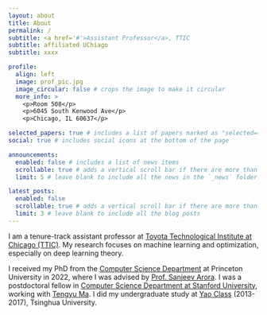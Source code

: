```yaml
---
layout: about
title: About
permalink: /
subtitle: <a href='#'>Assistant Professor</a>, TTIC
subtitle: affiliated UChiago
subtitle: xxxx

profile:
  align: left
  image: prof_pic.jpg
  image_circular: false # crops the image to make it circular
  more_info: >
    <p>Room 508</p>
    <p>6045 South Kenwood Ave</p>
    <p>Chicago, IL 60637</p>

selected_papers: true # includes a list of papers marked as "selected={true}"
social: true # includes social icons at the bottom of the page

announcements:
  enabled: false # includes a list of news items
  scrollable: true # adds a vertical scroll bar if there are more than 3 news items
  limit: 5 # leave blank to include all the news in the `_news` folder

latest_posts:
  enabled: false
  scrollable: true # adds a vertical scroll bar if there are more than 3 new posts items
  limit: 3 # leave blank to include all the blog posts
---
```


I am a tenure-track assistant professor at [Toyota Technological Institute at Chicago (TTIC)](https://www.ttic.edu/). My research focuses on machine learning and optimization, especially on deep learning theory.

I received my PhD from the [Computer Science Department](https://www.ttic.edu/) at Princeton University in 2022, where I was advised by [Prof. Sanjeev Arora](https://www.cs.princeton.edu/~arora/). I was a postdoctoral fellow in [Computer Science Department at Stanford University](https://www.cs.stanford.edu/), working with [Tengyu Ma](https://ai.stanford.edu/~tengyuma/). I did my undergraduate study at [Yao Class](https://iiis.tsinghua.edu.cn/en/yaoclass/) (2013-2017), Tsinghua University.
